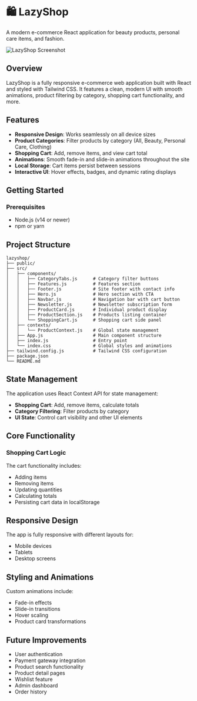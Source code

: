 # 🛍️ LazyShop

A modern e-commerce React application for beauty products, personal care items, and fashion.

![LazyShop Screenshot](/api/placeholder/800/400)

## Overview

LazyShop is a fully responsive e-commerce web application built with React and styled with Tailwind CSS. It features a clean, modern UI with smooth animations, product filtering by category, shopping cart functionality, and more.

## Features

- **Responsive Design**: Works seamlessly on all device sizes
- **Product Categories**: Filter products by category (All, Beauty, Personal Care, Clothing)
- **Shopping Cart**: Add, remove items, and view cart total
- **Animations**: Smooth fade-in and slide-in animations throughout the site
- **Local Storage**: Cart items persist between sessions
- **Interactive UI**: Hover effects, badges, and dynamic rating displays

## Getting Started

### Prerequisites

- Node.js (v14 or newer)
- npm or yarn

## Project Structure

```
lazyshop/
├── public/
├── src/
│   ├── components/
│   │   ├── CategoryTabs.js      # Category filter buttons
│   │   ├── Features.js          # Features section
│   │   ├── Footer.js            # Site footer with contact info
│   │   ├── Hero.js              # Hero section with CTA
│   │   ├── Navbar.js            # Navigation bar with cart button
│   │   ├── Newsletter.js        # Newsletter subscription form
│   │   ├── ProductCard.js       # Individual product display
│   │   ├── ProductSection.js    # Products listing container
│   │   └── ShoppingCart.js      # Shopping cart side panel
│   ├── contexts/
│   │   └── ProductContext.js    # Global state management
│   ├── App.js                   # Main component structure
│   ├── index.js                 # Entry point
│   └── index.css                # Global styles and animations
├── tailwind.config.js           # Tailwind CSS configuration
├── package.json
└── README.md
```

## State Management

The application uses React Context API for state management:

- **Shopping Cart**: Add, remove items, calculate totals
- **Category Filtering**: Filter products by category
- **UI State**: Control cart visibility and other UI elements

## Core Functionality

### Shopping Cart Logic

The cart functionality includes:

- Adding items
- Removing items
- Updating quantities
- Calculating totals
- Persisting cart data in localStorage

## Responsive Design

The app is fully responsive with different layouts for:

- Mobile devices
- Tablets
- Desktop screens

## Styling and Animations

Custom animations include:

- Fade-in effects
- Slide-in transitions
- Hover scaling
- Product card transformations

## Future Improvements

- User authentication
- Payment gateway integration
- Product search functionality
- Product detail pages
- Wishlist feature
- Admin dashboard
- Order history
